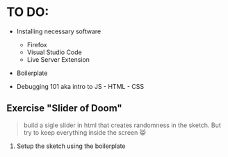 # TO DO:
* Installing necessary software
    - Firefox
    - Visual Studio Code 
    - Live Server Extension

* Boilerplate

* Debugging 101 aka intro to JS - HTML - CSS


## Exercise "Slider of Doom"
> build a sigle slider in html that creates randomness in the sketch. But try to keep everything inside the screen 😸
1. Setup the sketch using the boilerplate
